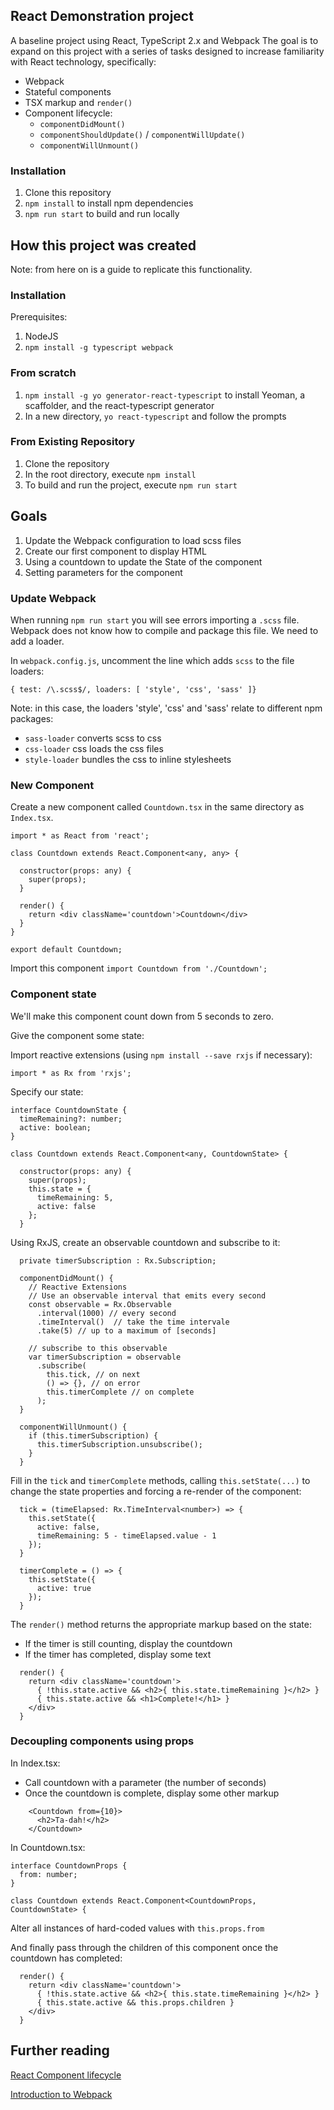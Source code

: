 ## React Demonstration project

A baseline project using React, TypeScript 2.x and Webpack
The goal is to expand on this project with a series of tasks designed to increase familiarity with React technology, specifically:

* Webpack
* Stateful components
* TSX markup and `render()`
* Component lifecycle:
  * `componentDidMount()`
  * `componentShouldUpdate()` / `componentWillUpdate()`
  * `componentWillUnmount()`

### Installation

1. Clone this repository
2. `npm install` to install npm dependencies
3. `npm run start` to build and run locally

## How this project was created

Note: from here on is a guide to replicate this functionality.

### Installation

Prerequisites:

1. NodeJS
2. `npm install -g typescript webpack`

### From scratch

1. `npm install -g yo generator-react-typescript` to install Yeoman, a scaffolder, and the react-typescript generator
2. In a new directory, `yo react-typescript` and follow the prompts

### From Existing Repository

1. Clone the repository
2. In the root directory, execute `npm install`
3. To build and run the project, execute `npm run start`

## Goals

1. Update the Webpack configuration to load scss files
2. Create our first component to display HTML
3. Using a countdown to update the State of the component
4. Setting parameters for the component

### Update Webpack

When running `npm run start` you will see errors importing a `.scss` file.
Webpack does not know how to compile and package this file. We need to add a loader.

In `webpack.config.js`, uncomment the line which adds `scss` to the file loaders:

```
{ test: /\.scss$/, loaders: [ 'style', 'css', 'sass' ]}
```

Note: in this case, the loaders 'style', 'css' and 'sass' relate to different
npm packages:
* `sass-loader` converts scss to css
* `css-loader` css loads the css files
* `style-loader` bundles the css to inline stylesheets

### New Component

Create a new component called `Countdown.tsx` in the same directory as `Index.tsx`.

```
import * as React from 'react';

class Countdown extends React.Component<any, any> {

  constructor(props: any) {
    super(props);
  }

  render() {
    return <div className='countdown'>Countdown</div>
  }
}

export default Countdown;
```

Import this component `import Countdown from './Countdown';`

### Component state

We'll make this component count down from 5 seconds to zero.

Give the component some state:

Import reactive extensions (using `npm install --save rxjs` if necessary):

```
import * as Rx from 'rxjs';
```

Specify our state:

```
interface CountdownState {
  timeRemaining?: number;
  active: boolean;
}
```

```
class Countdown extends React.Component<any, CountdownState> {

  constructor(props: any) {
    super(props);
    this.state = {
      timeRemaining: 5,
      active: false
    };
  }
```

Using RxJS, create an observable countdown and subscribe to it:
```
  private timerSubscription : Rx.Subscription;

  componentDidMount() {
    // Reactive Extensions
    // Use an observable interval that emits every second
    const observable = Rx.Observable
      .interval(1000) // every second
      .timeInterval()  // take the time intervale
      .take(5) // up to a maximum of [seconds]

    // subscribe to this observable
    var timerSubscription = observable
      .subscribe(
        this.tick, // on next
        () => {}, // on error
        this.timerComplete // on complete
      );
  }

  componentWillUnmount() {
    if (this.timerSubscription) {
      this.timerSubscription.unsubscribe();
    }
  }
```

Fill in the `tick` and `timerComplete` methods, calling `this.setState(...)` to change the state properties and forcing a re-render of the component:

```
  tick = (timeElapsed: Rx.TimeInterval<number>) => {
    this.setState({
      active: false,
      timeRemaining: 5 - timeElapsed.value - 1
    });
  }

  timerComplete = () => {
    this.setState({
      active: true
    });
  }
```

The `render()` method returns the appropriate markup based on the state:

* If the timer is still counting, display the countdown
* If the timer has completed, display some text

```
  render() {
    return <div className='countdown'>
      { !this.state.active && <h2>{ this.state.timeRemaining }</h2> }
      { this.state.active && <h1>Complete!</h1> }
    </div>
  }
```

### Decoupling components using props

In Index.tsx:

* Call countdown with a parameter (the number of seconds)
* Once the countdown is complete, display some other markup

```
    <Countdown from={10}>
      <h2>Ta-dah!</h2>
    </Countdown>
```

In Countdown.tsx:

```
interface CountdownProps {
  from: number;
}

class Countdown extends React.Component<CountdownProps, CountdownState> {
```

Alter all instances of hard-coded values with `this.props.from`

And finally pass through the children of this component once the countdown has completed:

```
  render() {
    return <div className='countdown'>
      { !this.state.active && <h2>{ this.state.timeRemaining }</h2> }
      { this.state.active && this.props.children }
    </div>
  }
```

## Further reading

[React Component lifecycle](https://facebook.github.io/react/docs/react-component.html)

[Introduction to Webpack](https://webpack.js.org/concepts/)